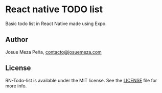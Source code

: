 # React native TODO list

Basic todo list in React Native made using Expo.

## Author

Josue Meza Peña, contacto@josuemeza.com

## License

RN-Todo-list is available under the MIT license. See the [LICENSE](LICENSE) file for more info.